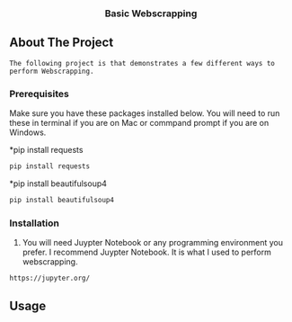   <h3 align="center">Basic Webscrapping</h3> 
  
  <!-- ABOUT THE PROJECT -->
## About The Project
    The following project is that demonstrates a few different ways to perform Webscrapping.

### Prerequisites

Make sure you have these packages installed below. You will need to run these in terminal if you are on Mac or commpand prompt if you are on Windows.

*pip install requests
```sh
pip install requests
```

*pip install beautifulsoup4
```sh
pip install beautifulsoup4
```

### Installation
1. You will need Juypter Notebook or any programming environment you prefer. I recommend Juypter Notebook. It is what I used to perform webscrapping.
```sh
https://jupyter.org/
```

<!-- USAGE EXAMPLES -->
## Usage

